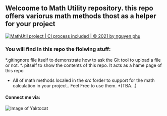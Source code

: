 ## Welcoome to Math Utility repository. this repo offers variorus math methods thost as a helper for your project

[![MathUtil project | CI process included | © 2021 by nguyen phu](https://github.com/Phudnvippro123/math-util/actions/workflows/mathutil-ci-actions.yml/badge.svg)](https://github.com/Phudnvippro123/math-util/actions/workflows/mathutil-ci-actions.yml)

### You will find in this repo the flolwing stuff:
  *.gitingnore file itself to demonstrate how to ask the Git tool to upload a file or not.
 *. pitself to show the contents of this repo. It acts as a hame page of this repo
 * All of math methods localed in the *src* forder to support for the math calculation in your project.. Feel Free to use them.
*(TBA...)
#### Connect me via:
![Image of Yaktocat](https://octodex.github.com/images/yaktocat.png)
